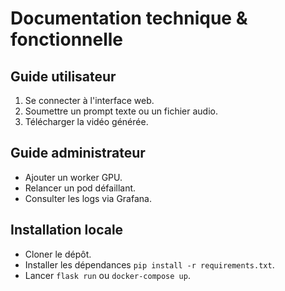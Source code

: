 # Documentation technique & fonctionnelle

## Guide utilisateur
1. Se connecter à l'interface web.
2. Soumettre un prompt texte ou un fichier audio.
3. Télécharger la vidéo générée.

## Guide administrateur
- Ajouter un worker GPU.
- Relancer un pod défaillant.
- Consulter les logs via Grafana.

## Installation locale
- Cloner le dépôt.
- Installer les dépendances `pip install -r requirements.txt`.
- Lancer `flask run` ou `docker-compose up`.
